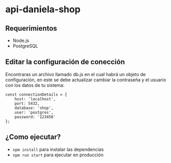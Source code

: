 # api-daniela-shop

## Requerimientos

 * Node.js 
 * PostgreSQL

## Editar la configuración de conección

Encontraras un archivo llamado db.js en el cual habrá un objeto de configuración, en este se debe actualizar cambiar la contraseña y el usuario con los datos de tu sistema:

```
const connectionDetails = {
    host: 'localhost',
    port: 5432,
    database: 'shop',
    user: 'postgres',
    password: '123456'
};
```

## ¿Como ejecutar?

* `npm install` para instalar las dependencias
* `npm run start` para ejecutar en producción

